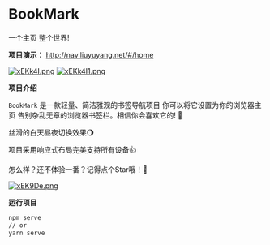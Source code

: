 # BookMark 
一个主页 整个世界!

<b>项目演示：</b> http://nav.liuyuyang.net/#/home

[![xEKk4I.png](https://s1.ax1x.com/2022/09/25/xEKk4I.png)](https://imgse.com/i/xEKk4I)
[![xEKk4I1.png](https://s1.ax1x.com/2023/03/28/pp6mWsU.jpg)](https://s1.ax1x.com/2023/03/28/pp6mWsU.jpg)


<b>项目介绍</b>

`BookMark` 是一款轻量、简洁雅观的书签导航项目 你可以将它设置为你的浏览器主页 告别杂乱无章的浏览器书签栏。相信你会喜欢它的! 🎉

丝滑的白天昼夜切换效果🌖

项目采用响应式布局完美支持所有设备👍

怎么样？还不体验一番？记得点个Star哦！🌹

[![xEK9De.png](https://s1.ax1x.com/2022/09/25/xEK9De.png)](https://imgse.com/i/xEK9De)

**运行项目**

```bash
npm serve
// or
yarn serve
```

